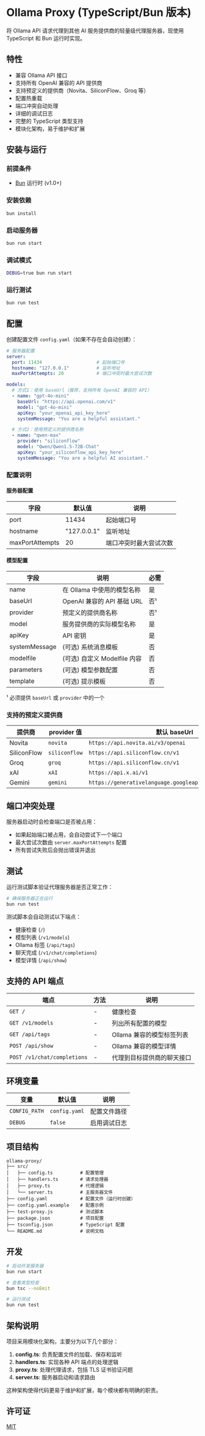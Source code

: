 # Ollama Proxy (TypeScript/Bun 版本)

将 Ollama API 请求代理到其他 AI 服务提供商的轻量级代理服务器，现使用 TypeScript 和 Bun 运行时实现。

## 特性

- 兼容 Ollama API 接口
- 支持所有 OpenAI 兼容的 API 提供商
- 支持预定义的提供商（Novita、SiliconFlow、Groq 等）
- 配置热重载
- 端口冲突自动处理
- 详细的调试日志
- 完整的 TypeScript 类型支持
- 模块化架构，易于维护和扩展

## 安装与运行

### 前提条件
- [Bun](https://bun.sh) 运行时 (v1.0+)

### 安装依赖
```bash
bun install
```

### 启动服务器
```bash
bun run start
```

### 调试模式
```bash
DEBUG=true bun run start
```

### 运行测试
```bash
bun run test
```

## 配置

创建配置文件 `config.yaml`（如果不存在会自动创建）：

```yaml
# 服务器配置
server:
  port: 11434                    # 起始端口号
  hostname: "127.0.0.1"          # 监听地址
  maxPortAttempts: 20            # 端口冲突时最大尝试次数

models:
  # 方式1：使用 baseUrl（推荐，支持所有 OpenAI 兼容的 API）
  - name: "gpt-4o-mini"
    baseUrl: "https://api.openai.com/v1"
    model: "gpt-4o-mini"
    apiKey: "your_openai_api_key_here"
    systemMessage: "You are a helpful assistant."

  # 方式2：使用预定义的提供商名称
  - name: "qwen-max"
    provider: "siliconflow"
    model: "Qwen/Qwen1.5-72B-Chat"
    apiKey: "your_siliconflow_api_key_here"
    systemMessage: "You are a helpful AI assistant."
```

### 配置说明

#### 服务器配置

| 字段 | 默认值 | 说明 |
|------|--------|------|
| port | 11434 | 起始端口号 |
| hostname | "127.0.0.1" | 监听地址 |
| maxPortAttempts | 20 | 端口冲突时最大尝试次数 |

#### 模型配置

| 字段 | 说明 | 必需 |
|------|------|------|
| name | 在 Ollama 中使用的模型名称 | 是 |
| baseUrl | OpenAI 兼容的 API 基础 URL | 否¹ |
| provider | 预定义的提供商名称 | 否¹ |
| model | 服务提供商的实际模型名称 | 是 |
| apiKey | API 密钥 | 是 |
| systemMessage | (可选) 系统消息模板 | 否 |
| modelfile | (可选) 自定义 Modelfile 内容 | 否 |
| parameters | (可选) 模型参数配置 | 否 |
| template | (可选) 提示模板 | 否 |

¹ 必须提供 `baseUrl` 或 `provider` 中的一个

### 支持的预定义提供商

| 提供商 | provider 值 | 默认 baseUrl |
|--------|-------------|-------------|
| Novita | `novita` | `https://api.novita.ai/v3/openai` |
| SiliconFlow | `siliconflow` | `https://api.siliconflow.cn/v1` |
| Groq | `groq` | `https://api.siliconflow.cn/v1` |
| xAI | `xAI` | `https://api.x.ai/v1` |
| Gemini | `gemini` | `https://generativelanguage.googleapis.com/v1beta/openai` |

## 端口冲突处理

服务器启动时会检查端口是否被占用：
- 如果起始端口被占用，会自动尝试下一个端口
- 最大尝试次数由 `server.maxPortAttempts` 配置
- 所有尝试失败后会抛出错误并退出

## 测试

运行测试脚本验证代理服务器是否正常工作：

```bash
# 确保服务器正在运行
bun run test
```

测试脚本会自动测试以下端点：
- 健康检查 (`/`)
- 模型列表 (`/v1/models`)
- Ollama 标签 (`/api/tags`)
- 聊天完成 (`/v1/chat/completions`)
- 模型详情 (`/api/show`)

## 支持的 API 端点

| 端点 | 方法 | 说明 |
|------|------|------|
| `GET /` | - | 健康检查 |
| `GET /v1/models` | - | 列出所有配置的模型 |
| `GET /api/tags` | - | Ollama 兼容的模型标签列表 |
| `POST /api/show` | - | Ollama 兼容的模型详情 |
| `POST /v1/chat/completions` | - | 代理到目标提供商的聊天接口 |

## 环境变量

| 变量 | 默认值 | 说明 |
|------|--------|------|
| `CONFIG_PATH` | `config.yaml` | 配置文件路径 |
| `DEBUG` | `false` | 启用调试日志 |

## 项目结构

```
ollama-proxy/
├── src/
│   ├── config.ts          # 配置管理
│   ├── handlers.ts        # 请求处理器
│   ├── proxy.ts           # 代理逻辑
│   └── server.ts          # 主服务器文件
├── config.yaml            # 配置文件（运行时创建）
├── config.yaml.example    # 配置示例
├── test-proxy.js          # 测试脚本
├── package.json           # 项目配置
├── tsconfig.json          # TypeScript 配置
└── README.md              # 说明文档
```

## 开发

```bash
# 启动开发服务器
bun run start

# 查看类型检查
bun tsc --noEmit

# 运行测试
bun run test
```

## 架构说明

项目采用模块化架构，主要分为以下几个部分：

1. **config.ts**: 负责配置文件的加载、保存和监听
2. **handlers.ts**: 实现各种 API 端点的处理逻辑
3. **proxy.ts**: 处理代理请求，包括 TLS 证书验证问题
4. **server.ts**: 服务器启动和请求路由

这种架构使得代码更易于维护和扩展，每个模块都有明确的职责。

## 许可证
[MIT](LICENSE)
